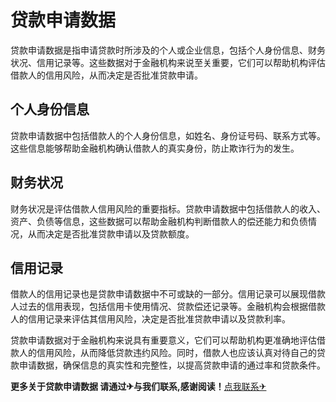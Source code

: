 # 贷款申请数据

贷款申请数据是指申请贷款时所涉及的个人或企业信息，包括个人身份信息、财务状况、信用记录等。这些数据对于金融机构来说至关重要，它们可以帮助机构评估借款人的信用风险，从而决定是否批准贷款申请。

## 个人身份信息
贷款申请数据中包括借款人的个人身份信息，如姓名、身份证号码、联系方式等。这些信息能够帮助金融机构确认借款人的真实身份，防止欺诈行为的发生。

## 财务状况
财务状况是评估借款人信用风险的重要指标。贷款申请数据中包括借款人的收入、资产、负债等信息，这些数据可以帮助金融机构判断借款人的偿还能力和负债情况，从而决定是否批准贷款申请以及贷款额度。

## 信用记录
借款人的信用记录也是贷款申请数据中不可或缺的一部分。信用记录可以展现借款人过去的信用表现，包括信用卡使用情况、贷款偿还记录等。金融机构会根据借款人的信用记录来评估其信用风险，决定是否批准贷款申请以及贷款利率。

贷款申请数据对于金融机构来说具有重要意义，它们可以帮助机构更准确地评估借款人的信用风险，从而降低贷款违约风险。同时，借款人也应该认真对待自己的贷款申请数据，确保信息的真实性和完整性，以提高贷款申请的通过率和贷款条件。

**更多关于贷款申请数据 请通过✈与我们联系,感谢阅读！**[点我联系✈](https://my.k02.cc)